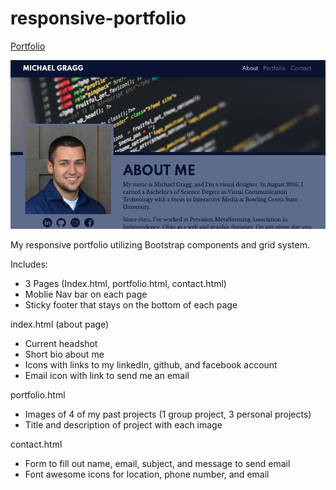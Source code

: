  # responsive-portfolio
 [Portfolio](https://mdgragg.github.io/responsive-portfolio/) 

<img src="https://raw.githubusercontent.com/mdgragg/responsive-portfolio/master/images/ScreenShot.png" width="600" />

My responsive portfolio utilizing Bootstrap components and grid system.

Includes:
   - 3 Pages  (Index.html, portfolio.html, contact.html)
   - Moblie Nav bar on each page
   - Sticky footer that stays on the bottom of each page

index.html (about page)
   - Current headshot
   - Short bio about me
   - Icons with links to my linkedIn, github, and facebook account
   - Email icon with link to send me an email
    
portfolio.html
   - Images of 4 of my past projects (1 group project, 3 personal projects)
   - Title and description of project with each image

contact.html
   - Form to fill out name, email, subject, and message to send email
   - Font awesome icons for location, phone number, and email

